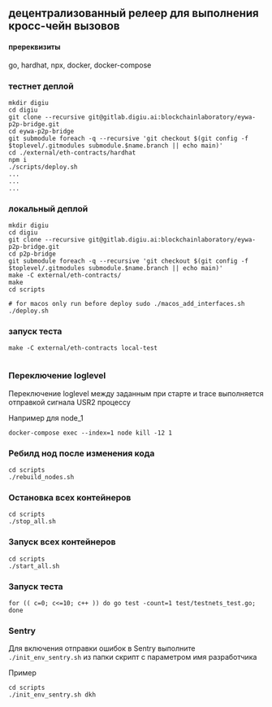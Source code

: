 ## децентрализованный релеер для выполнения кросc-чейн вызовов

#### пререквизиты

go, hardhat, npx, docker, docker-compose

### тестнет деплой

```shell
mkdir digiu
cd digiu
git clone --recursive git@gitlab.digiu.ai:blockchainlaboratory/eywa-p2p-bridge.git
cd eywa-p2p-bridge
git submodule foreach -q --recursive 'git checkout $(git config -f $toplevel/.gitmodules submodule.$name.branch || echo main)'
cd ./external/eth-contracts/hardhat
npm i
./scripts/deploy.sh
...
...
...
```


### локальный деплой

```shell
mkdir digiu
cd digiu
git clone --recursive git@gitlab.digiu.ai:blockchainlaboratory/eywa-p2p-bridge.git
cd p2p-bridge
git submodule foreach -q --recursive 'git checkout $(git config -f $toplevel/.gitmodules submodule.$name.branch || echo main)'
make -C external/eth-contracts/
make
cd scripts

# for macos only run before deploy sudo ./macos_add_interfaces.sh
./deploy.sh
```

### запуск теста

```shell
make -C external/eth-contracts local-test
 
```

### Переключение loglevel

Переключение loglevel между заданным при старте и trace выполняется отправкой сигнала USR2 процессу

Например для node_1

```shell
docker-compose exec --index=1 node kill -12 1
```

### Ребилд нод после изменения кода

```shell
cd scripts
./rebuild_nodes.sh
```

### Остановка всех контейнеров

```shell
cd scripts
./stop_all.sh
```

### Запуск всех контейнеров

```shell
cd scripts
./start_all.sh

```

### Запуск теста

```shell
for (( c=0; c<=10; c++ )) do go test -count=1 test/testnets_test.go; done
```

### Sentry
Для включения отправки ошибок в Sentry выполните ```./init_env_sentry.sh``` из папки скрипт с параметром имя разработчика

Пример
```shell
cd scripts
./init_env_sentry.sh dkh
```


